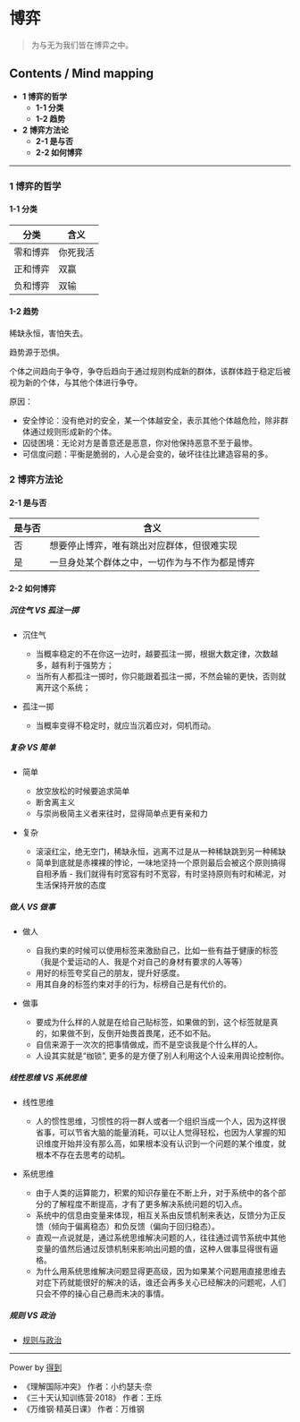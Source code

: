 # 博弈
> 为与无为我们皆在博弈之中。

## Contents / Mind mapping
- **1 博弈的哲学**
  - **1-1 分类**
  - **1-2 趋势**
- **2 博弈方法论**
  - **2-1 是与否**
  - **2-2 如何博弈**

---

### 1 博弈的哲学

#### 1-1 分类

|分类|含义|
| -- | -- |
|零和博弈|你死我活|
|正和博弈|双赢|
|负和博弈|双输|

#### 1-2 趋势

稀缺永恒，害怕失去。

趋势源于恐惧。

个体之间趋向于争夺，争夺后趋向于通过规则构成新的群体，该群体趋于稳定后被视为新的个体，与其他个体进行争夺。

原因：

- 安全悖论：没有绝对的安全，某一个体越安全，表示其他个体越危险，除非群体通过规则形成新的个体。
- 囚徒困境：无论对方是善意还是恶意，你对他保持恶意不至于最惨。
- 可信度问题：平衡是脆弱的，人心是会变的，破坏往往比建造容易的多。



### 2 博弈方法论

#### 2-1 是与否

|是与否|含义|
|  --  | -- |
|否|想要停止博弈，唯有跳出对应群体，但很难实现|
|是|一旦身处某个群体之中，一切作为与不作为都是博弈|

#### 2-2 如何博弈

##### 沉住气 VS 孤注一掷

- 沉住气
  - 当概率稳定的不在你这一边时，越要孤注一掷，根据大数定律，次数越多，越有利于强势方；
  - 当所有人都孤注一掷时，你只能跟着孤注一掷，不然会输的更快，否则就离开这个系统；

- 孤注一掷
  - 当概率变得不稳定时，就应当沉着应对，伺机而动。

##### 复杂 VS 简单

- 简单
  - 放空放松的时候要追求简单
  - 断舍离主义
  - 与崇尚极简主义者来往时，显得简单点更有亲和力

- 复杂
  - 滚滚红尘，绝无空门，稀缺永恒，逃离不过是从一种稀缺跳到另一种稀缺
  - 简单到底就是赤裸裸的悖论，一味地坚持一个原则最后会被这个原则搞得自相矛盾  - 我们就得有时宽容有时不宽容，有时坚持原则有时和稀泥，对生活保持开放的态度

##### 做人 VS 做事

- 做人
  - 自我约束的时候可以使用标签来激励自己，比如一些有益于健康的标签（我是个爱运动的人、我是个对自己的身材有要求的人等等）
  - 用好的标签夸奖自己的朋友，提升好感度。
  - 用其自身的标签约束对手的行为，标榜自己是有代价的。

- 做事
  - 要成为什么样的人就是在给自己贴标签，如果做的到，这个标签就是真的，如果做不到，反倒开始畏首畏尾，还不如不贴。
  - 自信来源于一次次的把事情做成，而不是空谈我是个什么样的人。
  - 人设其实就是“枷锁”, 更多的是方便了别人利用这个人设来用舆论控制你。

##### 线性思维 VS 系统思维

- 线性思维
  - 人的惯性思维，习惯性的将一群人或者一个组织当成一个人，因为这样很省事，可以节省大脑的能量消耗，可以让人觉得轻松，也因为人掌握的知识维度开始并没有那么高，如果根本没有认识到一个问题的某个维度，就根本不存在去思考的动机。

- 系统思维
  - 由于人类的运算能力，积累的知识存量在不断上升，对于系统中的各个部分的了解程度不断提高，才有了更多解决系统问题的切入点。
  - 系统中的信息由变量来体现，相互关系由反馈机制来表达，反馈分为正反馈（倾向于偏离稳态）和负反馈（偏向于回归稳态）。
  - 直观一点说就是，通过系统思维解决问题的人，往往通过调节系统中其他变量的值然后通过反馈机制来影响出问题的值，这种人做事显得很有逼格。
  - 为什么用系统思维解决问题显得更高级，因为如果某个问题用直接思维去对症下药就能很好的解决的话，谁还会再多关心已经解决的问题呢，人们只会不停的操心自己悬而未决的事情。

##### 规则 VS 政治

- [规则与政治](politics.md)



---
Power by [得到](https://igetget.com)
- 《理解国际冲突》 作者：小约瑟夫·奈
- 《三十天认知训练营·2018》 作者：王烁
- 《万维钢·精英日课》 作者：万维钢

